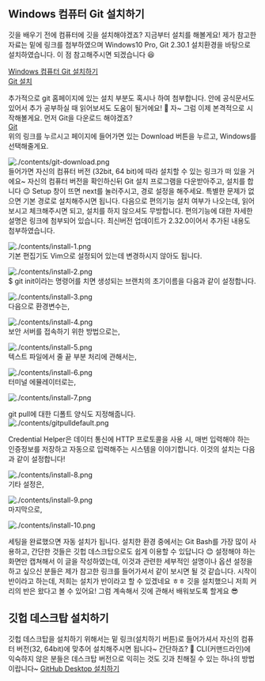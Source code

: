 ## Windows 컴퓨터 Git 설치하기
깃을 배우기 전에 컴퓨터에 깃을 설치해야겠죠? 지금부터 설치를 해볼게요! 제가 참고한 자료는 밑에 링크를 첨부하였으며 Windows10 Pro, Git 2.30.1 설치환경을 바탕으로 설치하였습니다. 이 점 참고해주시면 되겠습니다 😆   

[Windows 컴퓨터 Git 설치하기](https://velog.io/@saakmiso/Windows-%EC%BB%B4%ED%93%A8%ED%84%B0-Git-%EC%84%A4%EC%B9%98%ED%95%98%EA%B8%B0)   
[Git 설치](https://git-scm.com/book/ko/v2/%EC%8B%9C%EC%9E%91%ED%95%98%EA%B8%B0-Git-%EC%84%A4%EC%B9%98)   

추가적으로 git 홈페이지에 있는 설치 부분도 혹시나 하여 첨부합니다. 안에 공식문서도 있어서 추가 공부하실 때 읽어보셔도 도움이 될거에요! 🤩 자~ 그럼 이제 본격적으로 시작해볼게요. 먼저 Git을 다운로드 해야겠죠?   
[Git](https://git-scm.com/)   
위의 링크를 누르시고 페이지에 들어가면 있는 Download 버튼을 누르고, Windows를 선택해줄게요.   

![./contents/git-download.png](./contents/git-download.png)   
들어가면 자신의 컴퓨터 버전 (32bit, 64 bit)에 따라 설치할 수 있는 링크가 떠 있을 거에요~ 자신의 컴퓨터 버전을 확인하신뒤 Git 설치 프로그램을 다운받아주고, 설치를 합니다 😉 Setup 창이 뜨면 next를 눌러주시고, 경로 설정을 해주세요. 특별한 문제가 없으면 기본 경로로 설치해주시면 됩니다. 다음으로 편의기능 설치 여부가 나오는데, 읽어보시고 체크해주시면 되고, 설치를 하지 않으셔도 무방합니다. 편의기능에 대한 자세한 설명은 링크에 첨부되어 있습니다. 최신버전 업데이트가 2.32.0이어서 추가된 내용도 첨부하였습니다.   


![./contents/install-1.png](./contents/install-1.png)   
기본 편집기도 Vim으로 설정되어 있는데 변경하시지 않아도 됩니다.   

![./contents/install-2.png](./contents/install-2.png)   
$ git init이라는 명령어를 치면 생성되는 브랜치의 초기이름을 다음과 같이 설정합니다.   

![./contents/install-3.png](./contents/install-3.png)   
다음으로 환경변수는,   

![./contents/install-4.png](./contents/install-4.png)   
보안 서버를 접속하기 위한 방법으로는,   

![./contents/install-5.png](./contents/install-5.png)   
텍스트 파일에서 줄 끝 부분 처리에 관해서는,   

![./contents/install-6.png](./contents/install-6.png)   
터미널 에뮬레이터로는,   

![./contents/install-7.png](./contents/install-7.png)   

git pull에 대한 디폴트 양식도 지정해줍니다.   
![./contents/gitpulldefault.png](./contents/gitpulldefault.png)   

Credential Helper은 데이터 통신에 HTTP 프로토콜을 사용 시, 매번 입력해야 하는 인증정보를 저장하고 자동으로 입력해주는 시스템을 이야기합니다. 이것의 설치는 다음과 같이 설정합니다!   

![./contents/install-8.png](./contents/install-8.png)   
기타 설정은,   

![./contents/install-9.png](./contents/install-9.png)   
마지막으로,   

![./contents/install-10.png](./contents/install-10.png)   

세팅을 완료했으면 자동 설치가 됩니다. 설치한 환경 중에서는 Git Bash를 가장 많이 사용하고, 간단한 것들은 깃헙 데스크탑으로도 쉽게 이용할 수 있답니다 😊 설정해야 하는 화면만 캡쳐해서 이 글을 작성하였는데, 이것과 관련한 세부적인 설명이나 옵션 설정을 하고 싶으신 분들은 제가 참고한 링크를 들어가셔서 같이 보시면 될 것 같습니다. 시작이 반이라고 하는데, 저희는 설치가 반이라고 할 수 있겠네요 ㅎㅎ 깃을 설치했으니 저희 커리의 반은 왔다고 볼 수 있어요! 그럼 계속해서 깃에 관해서 배워보도록 할게요 😎   
   
   
## 깃헙 데스크탑 설치하기   

깃헙 데스크탑을 설치하기 위해서는 밑 링크(설치하기 버튼)로 들어가셔서 자신의 컴퓨터 버전(32, 64bit)에 맞추어 설치해주시면 됩니다~ 간단하죠? 🙂 CLI(커맨드라인)에 익숙하지 않은 분들은 데스크탑 버전으로 익히는 것도 깃과 친해질 수 있는 하나의 방법이랍니다~   [GitHub Desktop 설치하기](https://desktop.github.com/)
